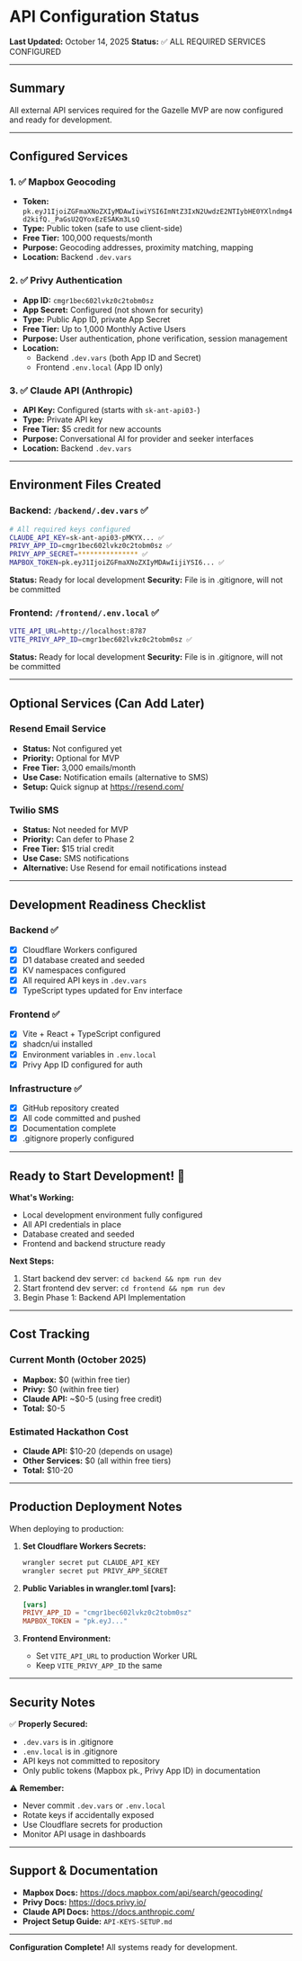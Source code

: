 # API Configuration Status

**Last Updated:** October 14, 2025
**Status:** ✅ ALL REQUIRED SERVICES CONFIGURED

---

## Summary

All external API services required for the Gazelle MVP are now configured and ready for development.

---

## Configured Services

### 1. ✅ Mapbox Geocoding
- **Token:** `pk.eyJ1IjoiZGFmaXNoZXIyMDAwIiwiYSI6ImNtZ3IxN2UwdzE2NTIybHE0YXlndmg4d2kifQ._PaGsU2QYoxEzESAKm3LsQ`
- **Type:** Public token (safe to use client-side)
- **Free Tier:** 100,000 requests/month
- **Purpose:** Geocoding addresses, proximity matching, mapping
- **Location:** Backend `.dev.vars`

### 2. ✅ Privy Authentication
- **App ID:** `cmgr1bec602lvkz0c2tobm0sz`
- **App Secret:** Configured (not shown for security)
- **Type:** Public App ID, private App Secret
- **Free Tier:** Up to 1,000 Monthly Active Users
- **Purpose:** User authentication, phone verification, session management
- **Location:**
  - Backend `.dev.vars` (both App ID and Secret)
  - Frontend `.env.local` (App ID only)

### 3. ✅ Claude API (Anthropic)
- **API Key:** Configured (starts with `sk-ant-api03-`)
- **Type:** Private API key
- **Free Tier:** $5 credit for new accounts
- **Purpose:** Conversational AI for provider and seeker interfaces
- **Location:** Backend `.dev.vars`

---

## Environment Files Created

### Backend: `/backend/.dev.vars` ✅
```bash
# All required keys configured
CLAUDE_API_KEY=sk-ant-api03-pMKYX... ✅
PRIVY_APP_ID=cmgr1bec602lvkz0c2tobm0sz ✅
PRIVY_APP_SECRET=*************** ✅
MAPBOX_TOKEN=pk.eyJ1IjoiZGFmaXNoZXIyMDAwIijiYSI6... ✅
```

**Status:** Ready for local development
**Security:** File is in .gitignore, will not be committed

### Frontend: `/frontend/.env.local` ✅
```bash
VITE_API_URL=http://localhost:8787
VITE_PRIVY_APP_ID=cmgr1bec602lvkz0c2tobm0sz ✅
```

**Status:** Ready for local development
**Security:** File is in .gitignore, will not be committed

---

## Optional Services (Can Add Later)

### Resend Email Service
- **Status:** Not configured yet
- **Priority:** Optional for MVP
- **Free Tier:** 3,000 emails/month
- **Use Case:** Notification emails (alternative to SMS)
- **Setup:** Quick signup at https://resend.com/

### Twilio SMS
- **Status:** Not needed for MVP
- **Priority:** Can defer to Phase 2
- **Free Tier:** $15 trial credit
- **Use Case:** SMS notifications
- **Alternative:** Use Resend for email notifications instead

---

## Development Readiness Checklist

### Backend ✅
- [x] Cloudflare Workers configured
- [x] D1 database created and seeded
- [x] KV namespaces configured
- [x] All required API keys in `.dev.vars`
- [x] TypeScript types updated for Env interface

### Frontend ✅
- [x] Vite + React + TypeScript configured
- [x] shadcn/ui installed
- [x] Environment variables in `.env.local`
- [x] Privy App ID configured for auth

### Infrastructure ✅
- [x] GitHub repository created
- [x] All code committed and pushed
- [x] Documentation complete
- [x] .gitignore properly configured

---

## Ready to Start Development! 🚀

**What's Working:**
- Local development environment fully configured
- All API credentials in place
- Database created and seeded
- Frontend and backend structure ready

**Next Steps:**
1. Start backend dev server: `cd backend && npm run dev`
2. Start frontend dev server: `cd frontend && npm run dev`
3. Begin Phase 1: Backend API Implementation

---

## Cost Tracking

### Current Month (October 2025)
- **Mapbox:** $0 (within free tier)
- **Privy:** $0 (within free tier)
- **Claude API:** ~$0-5 (using free credit)
- **Total:** $0-5

### Estimated Hackathon Cost
- **Claude API:** $10-20 (depends on usage)
- **Other Services:** $0 (all within free tiers)
- **Total:** $10-20

---

## Production Deployment Notes

When deploying to production:

1. **Set Cloudflare Workers Secrets:**
   ```bash
   wrangler secret put CLAUDE_API_KEY
   wrangler secret put PRIVY_APP_SECRET
   ```

2. **Public Variables in wrangler.toml [vars]:**
   ```toml
   [vars]
   PRIVY_APP_ID = "cmgr1bec602lvkz0c2tobm0sz"
   MAPBOX_TOKEN = "pk.eyJ..."
   ```

3. **Frontend Environment:**
   - Set `VITE_API_URL` to production Worker URL
   - Keep `VITE_PRIVY_APP_ID` the same

---

## Security Notes

✅ **Properly Secured:**
- `.dev.vars` is in .gitignore
- `.env.local` is in .gitignore
- API keys not committed to repository
- Only public tokens (Mapbox pk., Privy App ID) in documentation

⚠️ **Remember:**
- Never commit `.dev.vars` or `.env.local`
- Rotate keys if accidentally exposed
- Use Cloudflare secrets for production
- Monitor API usage in dashboards

---

## Support & Documentation

- **Mapbox Docs:** https://docs.mapbox.com/api/search/geocoding/
- **Privy Docs:** https://docs.privy.io/
- **Claude API Docs:** https://docs.anthropic.com/
- **Project Setup Guide:** `API-KEYS-SETUP.md`

---

**Configuration Complete!** All systems ready for development.
